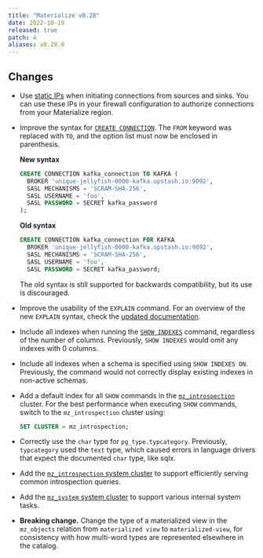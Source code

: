 ```yaml
---
title: "Materialize v0.28"
date: 2022-10-19
released: true
patch: 4
aliases: v0.28.0
---
```


## Changes

* Use [static IPs](/ops/network-security/static-ips/) when initiating connections from sources
  and sinks. You can use these IPs in your firewall configuration to authorize
  connections from your Materialize region.

* Improve the syntax for [`CREATE CONNECTION`](/sql/create-connection). The
  `FROM` keyword was replaced with `TO`, and the option list must now be
  enclosed in parenthesis.

  **New syntax**

  ```sql
  CREATE CONNECTION kafka_connection TO KAFKA (
    BROKER 'unique-jellyfish-0000-kafka.upstash.io:9092',
    SASL MECHANISMS = 'SCRAM-SHA-256',
    SASL USERNAME = 'foo',
    SASL PASSWORD = SECRET kafka_password
  );
  ```

  **Old syntax**

  ```sql
  CREATE CONNECTION kafka_connection FOR KAFKA
    BROKER 'unique-jellyfish-0000-kafka.upstash.io:9092',
    SASL MECHANISMS = 'SCRAM-SHA-256',
    SASL USERNAME = 'foo',
    SASL PASSWORD = SECRET kafka_password;
  ```

  The old syntax is still supported for backwards compatibility, but its use is
  discouraged.

* Improve the usability of the `EXPLAIN` command. For an overview of the new
  `EXPLAIN` syntax, check the [updated documentation](/sql/explain/).

* Include all indexes when running the [`SHOW INDEXES`](/sql/show-indexes)
  command, regardless of the number of columns. Previously, `SHOW INDEXES`
  would omit any indexes with 0 columns.

* Include all indexes when a schema is specified using `SHOW INDEXES ON`.
  Previously, the command would not correctly display existing indexes in
  non-active schemas.

* Add a default index for all `SHOW` commands in the
  [`mz_introspection`](/sql/show-clusters/#mz_introspection-system-cluster)
  cluster. For the best performance when executing `SHOW` commands, switch to
  the `mz_introspection` cluster using:

  ```sql
  SET CLUSTER = mz_introspection;
  ```

* Correctly use the `char` type for `pg_type.typcategory`. Previously,
  `typcategory` used the `text` type, which caused errors in language drivers
  that expect the documented `char` type, like sqlx.

* Add the [`mz_introspection` system
  cluster](/sql/show-clusters/#mz_introspection-system-cluster) to support
  efficiently serving common introspection queries.

* Add the [`mz_system` system
  cluster](/sql/show-clusters/#mz_system-system-cluster) to support various
  internal system tasks.

* **Breaking change.** Change the type of a materialized view in the
  `mz_objects` relation from `materialized view` to `materialized-view`, for
  consistency with how multi-word types are represented elsewhere in the
  catalog.
